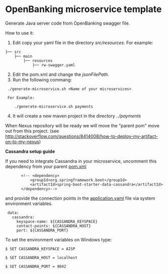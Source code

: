 # OpenBanking microservice template

Generate Java server code from OpenBanking swagger file.

How to use it:
  1. Edit copy your yaml file in the directory *src/resources*. For example:


    ├── src
    	├── main
        	├── resources
            	├── rw-swagger.yaml

   2. Edit the pom.xml and change the *jsonFilePath*.
   3. Run the following commang:

     ./generate-microservice.sh <Name of your microservices>

     For Example:

     	./generate-microservice.sh payments

   4. It will create a new maven project in the directory *../payments*


   When Nexus repository will be ready we will move the "parent pom" move out from this project. (see http://stackoverflow.com/questions/8414008/how-to-deploy-my-artifact-on-to-my-nexus)

	
 **Cassandra setup guide**
 
 If you need to integrate Cassandra in your microservice, uncomment this dependency from your parent [pom.xml](parent-pom/pom.xml)
 ```
 		<!-- <dependency>
            <groupId>org.springframework.boot</groupId>
            <artifactId>spring-boot-starter-data-cassandra</artifactId>
        </dependency>-->
```

and provide the connection points in the [application.yaml](src/main/resources/application.yaml) file via system environment variables.

 ```
  data:
    cassandra:
      keyspace-name: ${CASSANDRA_KEYSPACE}
      contact-points: ${CASSANDRA_HOST}
      port: ${CASSANDRA_PORT}
```

To set the environment variables on Windows type: 

 ```
$ SET CASSANDRA_KEYSPACE = AISP

$ SET CASSANDRA_HOST = localhost

$ SET CASSANDRA_PORT = 9042
 ```